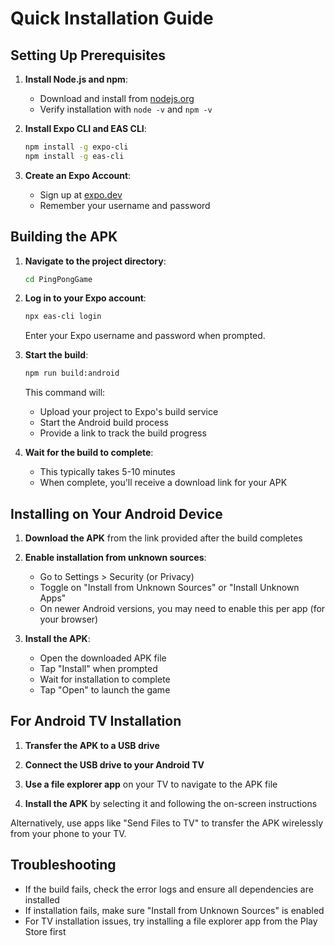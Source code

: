 # Quick Installation Guide

## Setting Up Prerequisites

1. **Install Node.js and npm**:
   - Download and install from [nodejs.org](https://nodejs.org/)
   - Verify installation with `node -v` and `npm -v`

2. **Install Expo CLI and EAS CLI**:
   ```bash
   npm install -g expo-cli
   npm install -g eas-cli
   ```

3. **Create an Expo Account**:
   - Sign up at [expo.dev](https://expo.dev/signup)
   - Remember your username and password

## Building the APK

1. **Navigate to the project directory**:
   ```bash
   cd PingPongGame
   ```

2. **Log in to your Expo account**:
   ```bash
   npx eas-cli login
   ```
   Enter your Expo username and password when prompted.

3. **Start the build**:
   ```bash
   npm run build:android
   ```
   This command will:
   - Upload your project to Expo's build service
   - Start the Android build process
   - Provide a link to track the build progress

4. **Wait for the build to complete**:
   - This typically takes 5-10 minutes
   - When complete, you'll receive a download link for your APK

## Installing on Your Android Device

1. **Download the APK** from the link provided after the build completes

2. **Enable installation from unknown sources**:
   - Go to Settings > Security (or Privacy)
   - Toggle on "Install from Unknown Sources" or "Install Unknown Apps"
   - On newer Android versions, you may need to enable this per app (for your browser)

3. **Install the APK**:
   - Open the downloaded APK file
   - Tap "Install" when prompted
   - Wait for installation to complete
   - Tap "Open" to launch the game

## For Android TV Installation

1. **Transfer the APK to a USB drive**

2. **Connect the USB drive to your Android TV**

3. **Use a file explorer app** on your TV to navigate to the APK file

4. **Install the APK** by selecting it and following the on-screen instructions

Alternatively, use apps like "Send Files to TV" to transfer the APK wirelessly from your phone to your TV.

## Troubleshooting

- If the build fails, check the error logs and ensure all dependencies are installed
- If installation fails, make sure "Install from Unknown Sources" is enabled
- For TV installation issues, try installing a file explorer app from the Play Store first
